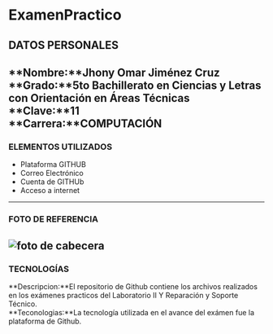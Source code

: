 # ExamenPractico
## DATOS PERSONALES<br>
**Nombre:**Jhony Omar Jiménez Cruz<br>
**Grado:**5to Bachillerato en Ciencias y Letras con Orientación en Áreas Técnicas<br>
**Clave:**11<br>
**Carrera:**COMPUTACIÓN<br>
---
### ELEMENTOS UTILIZADOS
* Plataforma GITHUB<br>
* Correo Electrónico<br>
* Cuenta de GITHUb<br>
* Acceso a internet<br>
---
### FOTO DE REFERENCIA<br>
![foto de cabecera](https://cdn-icons-png.flaticon.com/512/25/25231.png)<br>
---
### TECNOLOGÍAS<br>
**Descripcion:**El repositorio de Github contiene los archivos realizados en los exámenes practicos del Laboratorio II Y Reparación y Soporte Técnico.<br>
**Teconologias:**La tecnología utilizada en el avance del exámen fue la plataforma de Github.<br>
